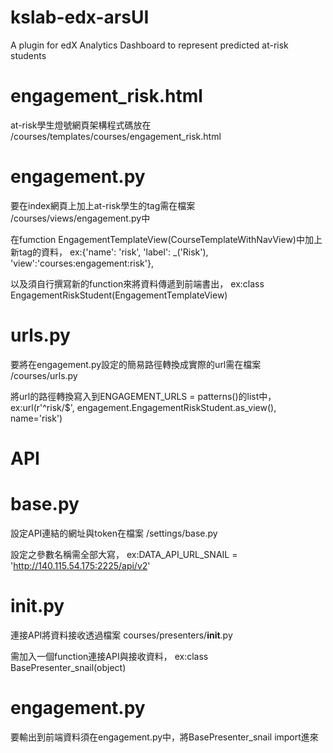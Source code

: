 # kslab-edx-arsUI
A plugin for edX Analytics Dashboard to represent predicted at-risk students

# engagement_risk.html
at-risk學生燈號網頁架構程式碼放在
/courses/templates/courses/engagement_risk.html

# engagement.py
要在index網頁上加上at-risk學生的tag需在檔案
/courses/views/engagement.py中

在fumction EngagementTemplateView(CourseTemplateWithNavView)中加上新tag的資料，
ex:{'name': 'risk', 'label': _('Risk'), 'view':'courses:engagement:risk'},

以及須自行撰寫新的function來將資料傳遞到前端書出，
ex:class EngagementRiskStudent(EngagementTemplateView)

# urls.py
要將在engagement.py設定的簡易路徑轉換成實際的url需在檔案
/courses/urls.py

將url的路徑轉換寫入到ENGAGEMENT_URLS = patterns()的list中，
ex:url(r'^risk/$', engagement.EngagementRiskStudent.as_view(), name='risk')

# API
# base.py
設定API連結的網址與token在檔案
/settings/base.py

設定之參數名稱需全部大寫，
ex:DATA_API_URL_SNAIL = 'http://140.115.54.175:2225/api/v2'

# __init__.py
連接API將資料接收透過檔案
courses/presenters/__init__.py

需加入一個function連接API與接收資料，
ex:class BasePresenter_snail(object)

# engagement.py
要輸出到前端資料須在engagement.py中，將BasePresenter_snail import進來
